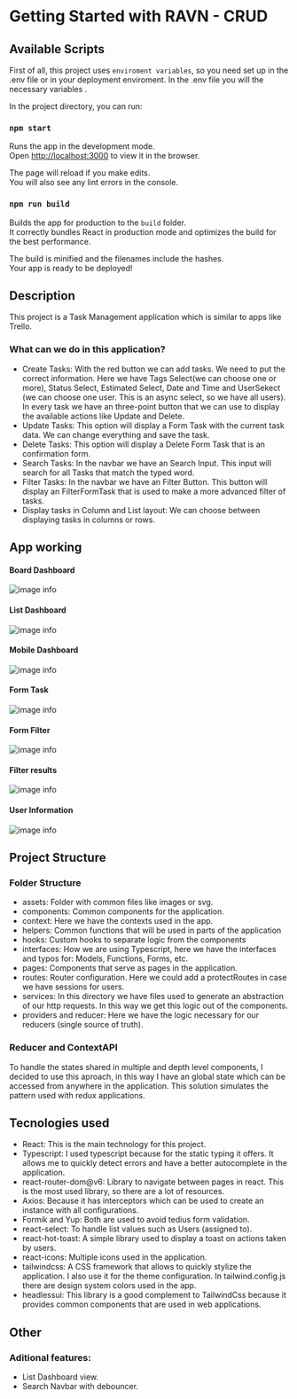 # Getting Started with RAVN - CRUD

## Available Scripts
First of all, this project uses `enviroment variables`, so you need set up in the .env file or in your deployment enviroment.
In the .env file you will the necessary variables .

In the project directory, you can run:

### `npm start`

Runs the app in the development mode.\
Open [http://localhost:3000](http://localhost:3000) to view it in the browser.

The page will reload if you make edits.\
You will also see any lint errors in the console.

### `npm run build`

Builds the app for production to the `build` folder.\
It correctly bundles React in production mode and optimizes the build for the best performance.

The build is minified and the filenames include the hashes.\
Your app is ready to be deployed!


## Description
This project is a Task Management application which is similar to apps like Trello.

### What can we do in this application?
* Create Tasks: With the red button we can add tasks. We need to put the correct information. Here we have Tags Select(we can choose one or more), Status Select, Estimated Select, Date and Time and UserSekect (we can choose one user. This is an async select, so we have all users).
In every task we have an three-point button that we can use to display the available actions like Update and Delete.
* Update Tasks: This option will display a Form Task with the current task data. We can change everything and save the task.
* Delete Tasks: This option will display a Delete Form Task that is an confirmation form.
* Search Tasks: In the navbar we have an Search Input. This input will search for all Tasks that match the typed word.
* Filter Tasks: In the navbar we have an Filter Button. This button will display an FilterFormTask that is used to make a more advanced filter of tasks.
* Display tasks in Column and List layout: We can choose between displaying tasks in columns or rows.



## App working
#### Board Dashboard
![image info](./documents/board.png)
#### List Dashboard
![image info](./documents/list.png)
#### Mobile Dashboard
![image info](./documents/responsive.png)
#### Form Task
![image info](./documents/create_task.png)
#### Form Filter
![image info](./documents/filter_tasks.png)
#### Filter results
![image info](./documents/filter_tasks_result.png)
#### User Information
![image info](./documents/user_info.png)
## Project Structure
### Folder Structure
* assets: Folder with common files like images or svg.
* components: Common components for the application.
* context: Here we have the contexts used in the app.
* helpers: Common functions that will be used in parts of the application
* hooks: Custom hooks to separate logic from the components
* interfaces: How we are using Typescript, here we have the interfaces and typos for: Models, Functions, Forms, etc.
* pages: Components that serve as pages in the application.
* routes: Router configuration. Here we could add a protectRoutes in case we have sessions for users.
* services: In this directory we have files used to generate an abstraction of our http requests. In this way we get this logic out of the components.
* providers and reducer: Here we have the logic necessary for our reducers (single source of truth).

### Reducer and ContextAPI
To handle the states shared in multiple and depth level components, I decided to use this aproach, in this way I have an global state which can be accessed from anywhere in the application. This solution simulates the pattern used with redux applications.


## Tecnologies used
* React: This is the main technology for this project.
* Typescript: I used typescript because for the static typing it offers. It allows me to quickly detect errors and have a better autocomplete in the application.
* react-router-dom@v6: Library to navigate between pages in react. This is the most used library, so there are a lot of resources.
* Axios: Because it has interceptors which can be used to create an instance with all configurations.
* Formik and Yup: Both are used to avoid tedius form validation. 
* react-select: To handle list values such as Users (assigned to).
* react-hot-toast: A simple library used to display a toast on actions taken by users.
* react-icons: Multiple icons used in the application.
* tailwindcss: A CSS framework that allows to quickly stylize the application. I also use it for the theme configuration. In tailwind.config.js there are design system colors used in the app.
* headlessui: This library is a good complement to TailwindCss because it provides common components that are used in web applications.
## Other
### Aditional features:
* List Dashboard view.
* Search Navbar with debouncer.